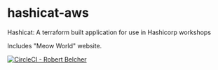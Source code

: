 # hashicat-aws
Hashicat: A terraform built application for use in Hashicorp workshops

Includes "Meow World" website.

[![CircleCI - Robert Belcher](https://circleci.com/gh/hashicorp/hashicat-aws.svg?style=svg)](https://circleci.com/gh/hashicorp/hashicat-aws)

